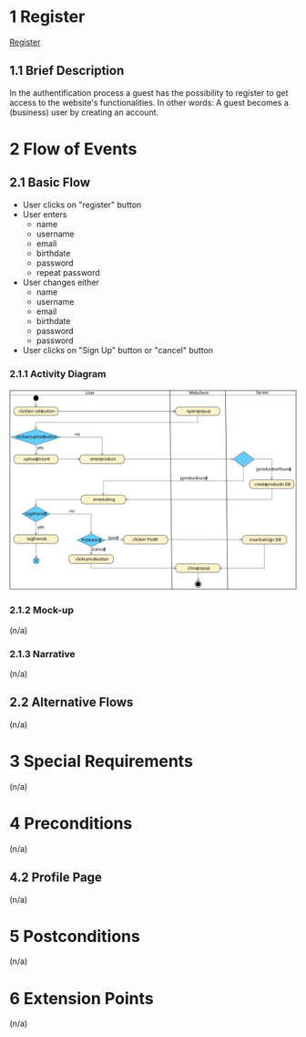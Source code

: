 # 1 Register
[Register](../SRS.md#316-edit-profile)

## 1.1 Brief Description
In the authentification process a guest has the possibility to register to get access to the website's functionalities.
In other words: A guest becomes a (business) user by creating an account.
# 2 Flow of Events
## 2.1 Basic Flow

- User clicks on "register" button
- User enters 
    - name
    - username
    - email
    - birthdate
    - password
    - repeat password
- User changes either
    - name
    - username
    - email
    - birthdate
    - password
    - password
- User clicks on "Sign Up" button or "cancel" button 

### 2.1.1 Activity Diagram
![Organization Application Activity Diagram](register-AD.svg)

### 2.1.2 Mock-up
(n/a)

### 2.1.3 Narrative
(n/a)

## 2.2 Alternative Flows
(n/a)

# 3 Special Requirements
(n/a)

# 4 Preconditions
(n/a)

## 4.2 Profile Page
(n/a)

# 5 Postconditions
(n/a)

# 6 Extension Points
(n/a)
